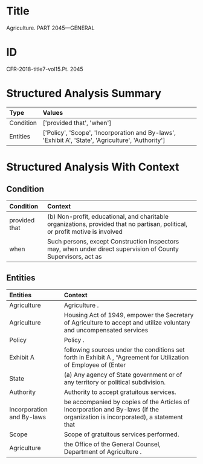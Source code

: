 # Title

 Agriculture. PART 2045—GENERAL


# ID

 CFR-2018-title7-vol15.Pt. 2045


# Structured Analysis Summary

| Type      | Values                                                                                             |
|:----------|:---------------------------------------------------------------------------------------------------|
| Condition | ['provided that', 'when']                                                                          |
| Entities  | ['Policy', 'Scope', 'Incorporation and By-laws', 'Exhibit A', 'State', 'Agriculture', 'Authority'] |


# Structured Analysis With Context

 


## Condition

| Condition     | Context                                                                                                                        |
|:--------------|:-------------------------------------------------------------------------------------------------------------------------------|
| provided that | (b) Non-profit, educational, and charitable organizations,  provided that no partisan, political, or profit motive is involved |
| when          | Such persons, except Construction Inspectors may,  when under direct supervision of County Supervisors, act as                 |


## Entities

| Entities                  | Context                                                                                                                       |
|:--------------------------|:------------------------------------------------------------------------------------------------------------------------------|
| Agriculture               | Agriculture .                                                                                                                 |
| Agriculture               | Housing Act of 1949, empower the Secretary of Agriculture to accept and utilize voluntary and uncompensated services          |
| Policy                    | Policy .                                                                                                                      |
| Exhibit A                 | following sources under the conditions set forth in Exhibit A , &#8220;Agreement for Utilization of Employee of (Enter        |
| State                     | (a) Any agency of  State  government or of any territory or political subdivision.                                            |
| Authority                 | Authority  to accept gratuitous services.                                                                                     |
| Incorporation and By-laws | be accompanied by copies of the Articles of Incorporation and By-laws (if the organization is incorporated), a statement that |
| Scope                     | Scope  of gratuitous services performed.                                                                                      |
| Agriculture               | the Office of the General Counsel, Department of Agriculture .                                                                |


